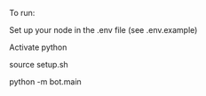 To run:

Set up your node in the .env file (see .env.example)

Activate python

source setup.sh

python -m bot.main
